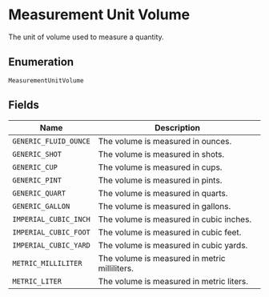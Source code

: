 <!-- Optimized: 2025-10-06 -->
<!-- RPM: 1.6.2.1.1.6.2.1_measurement-unit-volume_20251006 -->
<!-- Session: E2E RPM DNA Application -->
<!-- AOM: RND (Reggie & Dro) -->
<!-- COI: TECHNOLOGY -->
<!-- RPM: HIGH -->
<!-- ACTION: BUILD -->

# Measurement Unit Volume

The unit of volume used to measure a quantity.

## Enumeration

`MeasurementUnitVolume`

## Fields

| Name | Description |
|  --- | --- |
| `GENERIC_FLUID_OUNCE` | The volume is measured in ounces. |
| `GENERIC_SHOT` | The volume is measured in shots. |
| `GENERIC_CUP` | The volume is measured in cups. |
| `GENERIC_PINT` | The volume is measured in pints. |
| `GENERIC_QUART` | The volume is measured in quarts. |
| `GENERIC_GALLON` | The volume is measured in gallons. |
| `IMPERIAL_CUBIC_INCH` | The volume is measured in cubic inches. |
| `IMPERIAL_CUBIC_FOOT` | The volume is measured in cubic feet. |
| `IMPERIAL_CUBIC_YARD` | The volume is measured in cubic yards. |
| `METRIC_MILLILITER` | The volume is measured in metric milliliters. |
| `METRIC_LITER` | The volume is measured in metric liters. |
